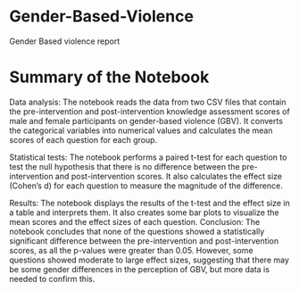 # Gender-Based-Violence
Gender Based violence report
# Summary of the Notebook
Data analysis: The notebook reads the data from two CSV files that contain the pre-intervention and post-intervention knowledge assessment scores of male and female participants on gender-based violence (GBV). It converts the categorical variables into numerical values and calculates the mean scores of each question for each group.

Statistical tests: The notebook performs a paired t-test for each question to test the null hypothesis that there is no difference between the pre-intervention and post-intervention scores. It also calculates the effect size (Cohen’s d) for each question to measure the magnitude of the difference.

Results: The notebook displays the results of the t-test and the effect size in a table and interprets them. It also creates some bar plots to visualize the mean scores and the effect sizes of each question.
Conclusion: The notebook concludes that none of the questions showed a statistically significant difference between the pre-intervention and post-intervention scores, as all the p-values were greater than 0.05. However, some questions showed moderate to large effect sizes, suggesting that there may be some gender differences in the perception of GBV, but more data is needed to confirm this.
